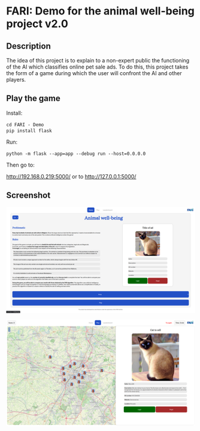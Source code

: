 # FARI: Demo for the animal well-being project v2.0

## Description
The idea of this project is to explain to a non-expert public the functioning of the AI which classifies online pet sale ads.
To do this, this project takes the form of a game during which the user will confront the AI and other players.

## Play the game
Install:
```
cd FARI - Demo
pip install flask
```
Run:
```
python -m flask --app=app --debug run --host=0.0.0.0
```
Then go to:

http://192.168.0.219:5000/ or to http://127.0.0.1:5000/

## Screenshot
![screenshot](staticFiles/img/screenshot_v2.png "Text to show on mouseover")

![screenshot](staticFiles/img/screenshot.png "Text to show on mouseover")
